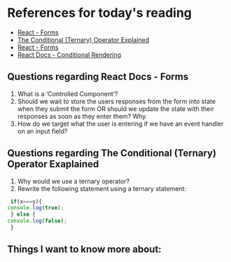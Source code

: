 # References for today's reading

- [React - Forms](https://reactjs.org/docs/forms.html)
- [The Conditional (Ternary) Operator Explained](https://codeburst.io/javascript-the-conditional-ternary-operator-explained-cac7218beeff)
- [React - Forms](https://react-bootstrap.github.io/components/forms/)
- [React Docs - Conditional Rendering](https://reactjs.org/docs/conditional-rendering.html)

## Questions regarding React Docs - Forms

1. What is a ‘Controlled Component’?
2. Should we wait to store the users responses from the form into state when they submit the form OR should we update the state with their responses as soon as they enter them? Why.
3. How do we target what the user is entering if we have an event handler on an input field?

## Questions regarding The Conditional (Ternary) Operator Exaplained

1. Why would we use a ternary operator?
2. Rewrite the following statement using a ternary statement:
 ```js
  if(x===y){
 console.log(true);
  } else {
 console.log(false);
  }
  ```

## Things I want to know more about:

